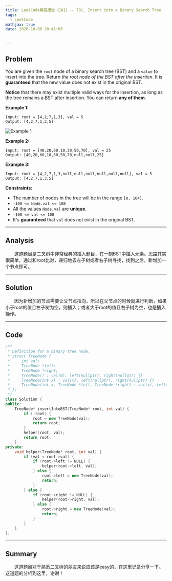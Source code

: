 ```yaml
---
title: LeetCode解题报告（181）-- 701. Insert into a Binary Search Tree
tags:
  - LeetCode
mathjax: true
date: 2020-10-06 20:41:03


---
```


## Problem

You are given the `root` node of a binary search tree (BST) and a `value` to insert into the tree. Return *the root node of the BST after the insertion*. It is **guaranteed** that the new value does not exist in the original BST.

**Notice** that there may exist multiple valid ways for the insertion, as long as the tree remains a BST after insertion. You can return **any of them**.

<!-- more -->

**Example 1:**

```
Input: root = [4,2,7,1,3], val = 5
Output: [4,2,7,1,3,5]
```

![Example 1](https://assets.leetcode.com/uploads/2020/10/05/insertbst.jpg)

**Example 2:**

```
Input: root = [40,20,60,10,30,50,70], val = 25
Output: [40,20,60,10,30,50,70,null,null,25]
```

**Example 3:**

```
Input: root = [4,2,7,1,3,null,null,null,null,null,null], val = 5
Output: [4,2,7,1,3,5]
```

**Constraints:**

- The number of nodes in the tree will be in the range `[0, 104]`.
- `-108 <= Node.val <= 108`
- All the values `Node.val` are **unique**.
- `-108 <= val <= 108`
- It's **guaranteed** that `val` does not exist in the original BST.

------

## Analysis

&emsp;&emsp;这道题目是二叉树中非常经典的插入题目，在一刻BST中插入元素。思路其实很简单，通过和root比对，递归地去左子树或者右子树寻找，找到之后，新增加一个节点即可。

------

## Solution

&emsp;&emsp;因为新增加的节点需要让父节点指向，所以在父节点的时候就进行判断，如果小于root的值且左子树为空，则插入；或者大于root的值且右子树为空，也是插入操作。

------

## Code

```c++
/**
 * Definition for a binary tree node.
 * struct TreeNode {
 *     int val;
 *     TreeNode *left;
 *     TreeNode *right;
 *     TreeNode() : val(0), left(nullptr), right(nullptr) {}
 *     TreeNode(int x) : val(x), left(nullptr), right(nullptr) {}
 *     TreeNode(int x, TreeNode *left, TreeNode *right) : val(x), left(left), right(right) {}
 * };
 */
class Solution {
public:
    TreeNode* insertIntoBST(TreeNode* root, int val) {
        if (!root) {
            root = new TreeNode(val);
            return root;
        }
        helper(root, val);
        return root;
    }
private:
    void helper(TreeNode* root, int val) {
        if (val < root->val) {
            if (root->left != NULL) {
                helper(root->left, val);
            } else {
                root->left = new TreeNode(val);
                return;
            }
        } else {
            if (root->right != NULL) {
                helper(root->right, val);
            } else {
                root->right = new TreeNode(val);
                return;
            }
        }
    }
};
```

------

## Summary

&emsp;&emsp;这道题目对于熟悉二叉树的朋友来说应该是easy的，在这里记录分享一下。这道题的分析到这里，谢谢！

